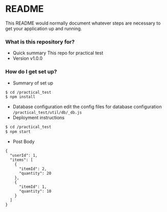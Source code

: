 # README #

This README would normally document whatever steps are necessary to get your application up and running.

### What is this repository for? ###

* Quick summary
This repo for practical test
* Version
v1.0.0

### How do I get set up? ###

* Summary of set up
```sh
$ cd /practical_test
$ npm install
```
* Database configuration
edit the config files for database configuration
`/practical_test/util/db/_db.js`
* Deployment instructions
```sh
$ cd /practical_test
$ npm start
```
* Post Body
```
{
  "userId": 1,
  "items": [
    {
      "itemId": 2,
      "quantity": 20
    },
    {
      "itemId": 1,
      "quantity": 10
    }
  ]
}
```
